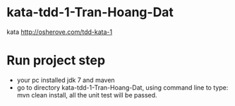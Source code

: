 # kata-tdd-1-Tran-Hoang-Dat
kata http://osherove.com/tdd-kata-1
# Run project step
 - your pc installed jdk 7 and maven
 - go to directory kata-tdd-1-Tran-Hoang-Dat, using command line to type: mvn clean install, all the unit test will be passed.
